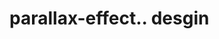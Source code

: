 # parallax-effect.. desgin                                                                                                                                                                                                                                                                                                                                                                                                                                                                                                                                                 
